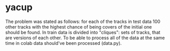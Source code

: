 # yacup
The problem was stated as follows: for each of the tracks in test data 100 other tracks with the highest chance of being covers of the initial one should be found. In train data is divided into "cliques": sets of tracks, that are versions of each other. To be able to process all of the data at the same time in colab data should've been processed (data.py).
